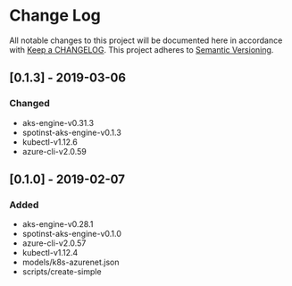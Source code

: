 # Change Log
All notable changes to this project will be documented here in
accordance with [Keep a CHANGELOG][keep-changelog-url].
This project adheres to [Semantic Versioning][semver-url].

## [0.1.3] - 2019-03-06
### Changed
- aks-engine-v0.31.3
- spotinst-aks-engine-v0.1.3
- kubectl-v1.12.6
- azure-cli-v2.0.59

## [0.1.0] - 2019-02-07
### Added
- aks-engine-v0.28.1
- spotinst-aks-engine-v0.1.0
- azure-cli-v2.0.57
- kubectl-v1.12.4
- models/k8s-azurenet.json
- scripts/create-simple

[keep-changelog-url]: http://keepachangelog.com/
[semver-url]: http://semver.org/
